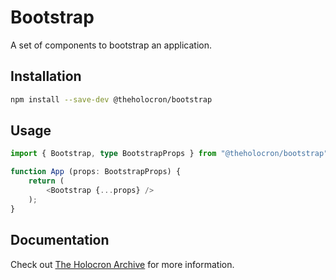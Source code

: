 # Bootstrap

A set of components to bootstrap an application.

## Installation

```bash
npm install --save-dev @theholocron/bootstrap
```

## Usage

```typescript
import { Bootstrap, type BootstrapProps } from "@theholocron/bootstrap";

function App (props: BootstrapProps) {
	return (
		<Bootstrap {...props} />
	);
}
```

## Documentation

Check out [The Holocron Archive](https://docs.theholocron.dev/projects/bootstrap/) for more information.
